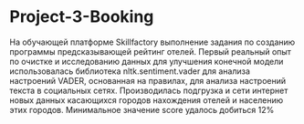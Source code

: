 # Project-3-Booking
На обучающей платформе Skillfactory выполнение задания по созданию программы предсказывающей рейтинг отелей.
Первый реальный опыт по очистке и исследованию данных
для улучшения конечной модели использовалась библиотека nltk.sentiment.vader для анализа настроений VADER, основанная на правилах, для анализа настроений текста в социальных сетях.
Производилась подгрузка и сети интернет новых данных касающихся городов нахождения отелей и населению этих городов.
Минимальное значение score удалось добиться 12%
